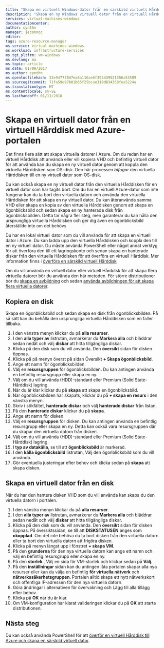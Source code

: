 ```yaml
---
title: "Skapa en virtuell Windows-dator från en särskild virtuell Hårddisk i Azure portal | Microsoft Docs"
description: "Skapa en ny Windows virtuell dator från en virtuell Hårddisk i Azure-portalen."
services: virtual-machines-windows
documentationcenter: 
author: cynthn
manager: jeconnoc
editor: 
tags: azure-resource-manager
ms.service: virtual-machines-windows
ms.workload: infrastructure-services
ms.tgt_pltfrm: vm-windows
ms.devlang: na
ms.topic: article
ms.date: 01/09/2017
ms.author: cynthn
ms.openlocfilehash: 33e94777047ea8a116ae6f393439521356a53509
ms.sourcegitcommit: 71fa59e97b01b65f25bcae318d834358fea5224a
ms.translationtype: MT
ms.contentlocale: sv-SE
ms.lasthandoff: 01/11/2018
---
```

# <a name="create-a-vm-from-a-vhd-using-the-azure-portal"></a>Skapa en virtuell dator från en virtuell Hårddisk med Azure-portalen


Det finns flera sätt att skapa virtuella datorer i Azure. Om du redan har en virtuell Hårddisk att använda eller vill kopiera VHD och befintlig virtuell dator för att använda kan du skapa en ny virtuell dator genom att koppla den virtuella Hårddisken som OS-disk. Den här processen *bifogar* den virtuella Hårddisken till en ny virtuell dator som OS-disk.

Du kan också skapa en ny virtuell dator från den virtuella Hårddisken för en virtuell dator som har tagits bort. Om du har en virtuell Azure-dator som inte fungerar kan du ta bort den virtuella datorn och använda den virtuella Hårddisken för att skapa en ny virtuell dator. Du kan återanvända samma VHD eller skapa en kopia av den virtuella Hårddisken genom att skapa en ögonblicksbild och sedan skapa en ny hanterade disk från ögonblicksbilden. Detta tar några fler steg, men garanterar du kan hålla den ursprungliga virtuella Hårddisken och ger dig även en ögonblicksbild återställde inte om det behövs.

Du har en lokal virtuell dator som du vill använda för att skapa en virtuell dator i Azure. Du kan ladda upp den virtuella Hårddisken och koppla den till en ny virtuell dator. Du måste använda PowerShell eller något annat verktyg för att överföra den till ett lagringskonto och sedan skapa en hanterade diskar från den virtuella Hårddisken för att överföra en virtuell Hårddisk. Mer information finns i [överföra en särskild virtuell Hårddisk](create-vm-specialized.md#option-2-upload-a-specialized-vhd)

Om du vill använda en virtuell dator eller virtuell Hårddisk för att skapa flera virtuella datorer bör du använda den här metoden. För större distributioner bör du [skapa en avbildning](capture-image-resource.md) och sedan [använda avbildningen för att skapa flera virtuella datorer](create-vm-generalized-managed.md).


## <a name="copy-a-disk"></a>Kopiera en disk

Skapa en ögonblicksbild och sedan skapa en disk från ögonblicksbilden. På så sätt kan du behålla den ursprungliga virtuella Hårddisken som en faller tillbaka.

1. I den vänstra menyn klickar du på **alla resurser**.
2. I den **alla typer av** listrutan, avmarkerar du **Markera alla** och bläddrar sedan nedåt och välj **diskar** att hitta tillgängliga diskar.
3. Klicka på den disk som du vill använda. Den **översikt** sidan för disken öppnas.
4. Klicka på på menyn överst på sidan Översikt **+ Skapa ögonblicksbild**. 
5. Ange ett namn för ögonblicksbilden.
6. Välj en **resursgruppen** för ögonblicksbilden. Du kan antingen använda en befintlig resursgrupp eller skapa en ny.
7. Välj om du vill använda (HDD)-standard eller Premium (Solid State-Hårddisk) lagring.
8. När du är klar klickar du på **skapa** att skapa en ögonblicksbild.
9. När ögonblicksbilden har skapats, klickar du på **+ skapa en resurs** i den vänstra menyn.
10. Skriv i sökfältet, **hanterade diskar** och välj **hanterade diskar** från listan.
11. På den **hanterade diskar** klickar du på **skapa**.
12. Ange ett namn för disken.
13. Välj en **resursgruppen** för disken. Du kan antingen använda en befintlig resursgrupp eller skapa en ny. Detta kan också vara resursgruppen där du skapar den virtuella datorn från disken.
14. Välj om du vill använda (HDD)-standard eller Premium (Solid State-Hårddisk) lagring.
15. I **typ av datakälla**, se till att **ögonblicksbild** är markerad.
16. I den **källa ögonblicksbild** listrutan, Välj den ögonblicksbild som du vill använda.
17. Gör eventuella justeringar efter behov och klicka sedan på **skapa** att skapa disken.

## <a name="create-a-vm-from-a-disk"></a>Skapa en virtuell dator från en disk

När du har den hantera disken VHD som du vill använda kan skapa du den virtuella datorn i portalen.

1. I den vänstra menyn klickar du på **alla resurser**.
2. I den **alla typer av** listrutan, avmarkerar du **Markera alla** och bläddrar sedan nedåt och välj **diskar** att hitta tillgängliga diskar.
3. Klicka på den disk som du vill använda. Den **översikt** sidan för disken öppnas.
På översiktssidan, se till att **DISKSTATUSEN** anges som **okopplad**. Om det inte behöva du ta bort disken från den virtuella datorn eller ta bort den virtuella datorn att frigöra disken.
4. Klicka på menyn längst upp i fönstret **+ skapa VM**.
5. På den **grunderna** för den nya virtuella datorn kan ange ett namn och välj en befintlig resursgrupp eller skapa en ny.
6. På den **storlek** , Välj en sida för VM-storlek och klickar sedan på **Välj**.
7. På den **inställningar** sidan kan du antingen låta portalen skapar alla nya resurser eller kan du välja en befintlig **för virtuella nätverk** och **nätverkssäkerhetsgruppen**. Portalen alltid skapa ett nytt nätverkskort och offentliga IP-adressen för den nya virtuella datorn. 
8. Göra ändringar i alternativen för övervakning och Lägg till alla tillägg efter behov.
9. Klicka på **OK** när du är klar. 
10. Om VM-konfiguration har klarat valideringen klickar du på **OK** att starta distributionen.

## <a name="next-steps"></a>Nästa steg

Du kan också använda PowerShell för att [överför en virtuell Hårddisk till Azure och skapa en särskild virtuell dator](create-vm-specialized.md).


